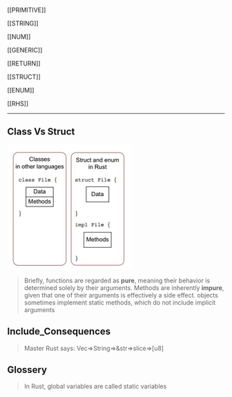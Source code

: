[[PRIMITIVE]]

[[STRING]]

[[NUM]]

[[GENERIC]]

[[RETURN]]

[[STRUCT]]

[[ENUM]]

[[RHS]]

---

## Class Vs Struct
![Class Vs Struct](../rust/assets/images/class.JPG)

>  Briefly, functions are regarded as **pure**, meaning their behavior is determined solely by their arguments. Methods are inherently **impure**, given that one of their arguments is effectively a side effect.
> objects sometimes implement static methods, which do not include implicit arguments

## Include_Consequences
> Master Rust says:
> Vec=>String=>&str=>slice=>[u8]


## Glossery

> In Rust, global variables are called static variables
